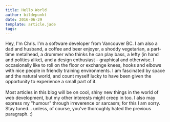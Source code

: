 ```yaml
---
title: Hello World
author: bildepunkt
date: 2016-06-29
template: article.jade
tags:
---
```


Hey, I'm Chris. I'm a software developer from Vancouver BC. I am also a dad and husband, a coffee and beer enjoyer, a shoddy vegetarian, a part-time metalhead, a drummer who thinks he can play bass, a lefty (in hand and politics alike), and a design enthusiast - graphical and otherwise. I occasionally like to roll on the floor or exchange knees, hooks and elbows with nice people in friendly training environments.  I am fascinated by space and the natural world, and count myself lucky to have been given the opportunity to experience a small part of it.    
&nbsp;    
Most articles in this blog will be on cool, shiny new things in the world of web development, but my other interests might creep in too. I also may express my &quot;humour&quot; through irreverence or sarcasm; for this I am sorry. Stay tuned... unless, of course, you've thoroughly hated the previous paragraph. :)
